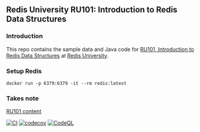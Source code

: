 ## Redis University RU101: Introduction to Redis Data Structures

### Introduction
This repo contains the sample data and Java code for [RU101, Introduction to Redis Data Structures](https://university.redis.com/courses/ru101/) at [Redis University](https://university.redis.com/).

### Setup Redis
```text
docker run -p 6379:6379 -it --rm redis:latest
```

### Takes note
[RU101 content](./CONTENT.md)


[![CI](https://github.com/thachlp/ru101/actions/workflows/action_build.yml/badge.svg?branch=main)](https://github.com/thachlp/ru101/actions/workflows/action_build.yml)
[![codecov](https://codecov.io/github/thachlp/ru101/branch/main/graph/badge.svg?token=JXXG3VG74O)](https://codecov.io/github/thachlp/ru101)
[![CodeQL](https://github.com/thachlp/ru101/actions/workflows/codeql.yml/badge.svg?branch=main)](https://github.com/thachlp/ru101/actions/workflows/codeql.yml)
